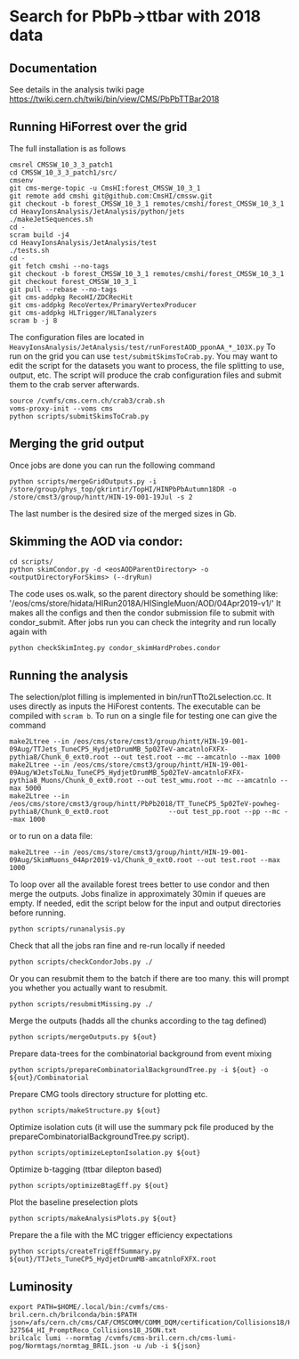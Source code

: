 # Search for PbPb->ttbar with 2018 data

## Documentation
 
See details in the analysis twiki page https://twiki.cern.ch/twiki/bin/view/CMS/PbPbTTBar2018

## Running HiForrest over the grid

The full installation is as follows

```
cmsrel CMSSW_10_3_3_patch1
cd CMSSW_10_3_3_patch1/src/
cmsenv
git cms-merge-topic -u CmsHI:forest_CMSSW_10_3_1
git remote add cmshi git@github.com:CmsHI/cmssw.git
git checkout -b forest_CMSSW_10_3_1 remotes/cmshi/forest_CMSSW_10_3_1
cd HeavyIonsAnalysis/JetAnalysis/python/jets
./makeJetSequences.sh
cd -
scram build -j4
cd HeavyIonsAnalysis/JetAnalysis/test
./tests.sh
cd -
git fetch cmshi --no-tags
git checkout -b forest_CMSSW_10_3_1 remotes/cmshi/forest_CMSSW_10_3_1
git checkout forest_CMSSW_10_3_1 
git pull --rebase --no-tags
git cms-addpkg RecoHI/ZDCRecHit
git cms-addpkg RecoVertex/PrimaryVertexProducer
git cms-addpkg HLTrigger/HLTanalyzers
scram b -j 8
```

The configuration files are located in `HeavyIonsAnalysis/JetAnalysis/test/runForestAOD_pponAA_*_103X.py`
To run on the grid you can use `test/submitSkimsToCrab.py`.
You may want to edit the script for the datasets you want to process, 
the file splitting to use, output, etc. The script will produce the crab configuration files
and submit them to the crab server afterwards. 

```
source /cvmfs/cms.cern.ch/crab3/crab.sh
voms-proxy-init --voms cms
python scripts/submitSkimsToCrab.py
```

## Merging the grid output

Once jobs are done you can run the following command

```
python scripts/mergeGridOutputs.py -i /store/group/phys_top/gkrintir/TopHI/HINPbPbAutumn18DR -o /store/cmst3/group/hintt/HIN-19-001-19Jul -s 2
```

The last number is the desired size of the merged sizes in Gb.

## Skimming the AOD via condor:

```
cd scripts/
python skimCondor.py -d <eosAODParentDirectory> -o <outputDirectoryForSkims> (--dryRun)
```

The code uses os.walk, so the parent directory should be something like: '/eos/cms/store/hidata/HIRun2018A/HISingleMuon/AOD/04Apr2019-v1/'
It makes all the configs and then the condor submission file to submit with condor_submit.
After jobs run you can check the integrity and run locally again with

```
python checkSkimInteg.py condor_skimHardProbes.condor
```

## Running the analysis

The selection/plot filling is implemented in bin/runTTto2Lselection.cc.
It uses directly as inputs the HiForest contents.
The executable can be compiled with `scram b`.
To run on a single file for testing one  can give the command
```
make2Ltree --in /eos/cms/store/cmst3/group/hintt/HIN-19-001-09Aug/TTJets_TuneCP5_HydjetDrumMB_5p02TeV-amcatnloFXFX-pythia8/Chunk_0_ext0.root --out test.root --mc --amcatnlo --max 1000
make2Ltree --in /eos/cms/store/cmst3/group/hintt/HIN-19-001-09Aug/WJetsToLNu_TuneCP5_HydjetDrumMB_5p02TeV-amcatnloFXFX-pythia8_Muons/Chunk_0_ext0.root --out test_wmu.root --mc --amcatnlo --max 5000
make2Ltree --in /eos/cms/store/cmst3/group/hintt/PbPb2018/TT_TuneCP5_5p02TeV-powheg-pythia8/Chunk_0_ext0.root               --out test_pp.root --pp --mc --max 1000
```
or to run on a data file:
```
make2Ltree --in /eos/cms/store/cmst3/group/hintt/HIN-19-001-09Aug/SkimMuons_04Apr2019-v1/Chunk_0_ext0.root --out test.root --max 1000
```

To loop over all the available forest trees better to use condor and then merge the outputs.
Jobs finalize in approximately 30min if queues are empty.
If needed, edit the script below for the input and output directories before running.
```
python scripts/runanalysis.py
```

Check that all the jobs ran fine and re-run locally if needed
```
python scripts/checkCondorJobs.py ./
```

Or you can resubmit them to the batch if there are too many. this will prompt you whether you actually want to resubmit.
```
python scripts/resubmitMissing.py ./
```

Merge the outputs (hadds all the chunks according to the tag defined)
```
python scripts/mergeOutputs.py ${out}
```

Prepare data-trees for the combinatorial background from event mixing
```
python scripts/prepareCombinatorialBackgroundTree.py -i ${out} -o ${out}/Combinatorial
```

Prepare CMG tools directory structure for plotting etc.
```
python scripts/makeStructure.py ${out}
```

Optimize isolation cuts (it will use the summary pck file produced by the prepareCombinatorialBackgroundTree.py script).
```
python scripts/optimizeLeptonIsolation.py ${out}
```

Optimize b-tagging (ttbar dilepton based)
```
python scripts/optimizeBtagEff.py ${out}
```

Plot the baseline preselection plots
```
python scripts/makeAnalysisPlots.py ${out}
```

Prepare the a file with the MC trigger efficiency expectations
```
python scripts/createTrigEffSummary.py ${out}/TTJets_TuneCP5_HydjetDrumMB-amcatnloFXFX.root
```


## Luminosity

```
export PATH=$HOME/.local/bin:/cvmfs/cms-bril.cern.ch/brilconda/bin:$PATH
json=/afs/cern.ch/cms/CAF/CMSCOMM/COMM_DQM/certification/Collisions18/HI/PromptReco/Cert_326381-327564_HI_PromptReco_Collisions18_JSON.txt
brilcalc lumi --normtag /cvmfs/cms-bril.cern.ch/cms-lumi-pog/Normtags/normtag_BRIL.json -u /ub -i ${json}
```
